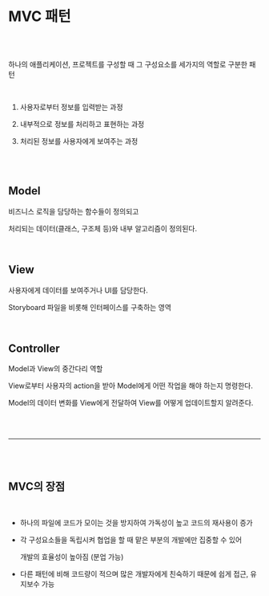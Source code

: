 # MVC 패턴 

<br><br>

하나의 애플리케이션, 프로젝트를 구성할 때 그 구성요소를 세가지의 역할로 구분한 패턴

<br>

1. 사용자로부터 정보를 입력받는 과정

2. 내부적으로 정보를 처리하고 표현하는 과정

3. 처리된 정보를 사용자에게 보여주는 과정

<br><br>

## Model

비즈니스 로직을 담당하는 함수들이 정의되고

처리되는 데이터(클래스, 구조체 등)와 내부 알고리즘이 정의된다.

<br>

## View

사용자에게 데이터를 보여주거나 UI를 담당한다.

Storyboard 파일을 비롯해 인터페이스를 구축하는 영역

<br>

## Controller

Model과 View의 중간다리 역할

View로부터 사용자의 action을 받아 Model에게 어떤 작업을 해야 하는지 명령한다.

Model의 데이터 변화를 View에게 전달하여 View를 어떻게 업데이트할지 알려준다.

<br><br>

---

<br><br>

## MVC의 장점

<br>

- 하나의 파일에 코드가 모이는 것을 방지하여 가독성이 높고 코드의 재사용이 증가
- 각 구성요소들을 독립시켜 협업을 할 때 맡은 부분의 개발에만 집중할 수 있어
    
    개발의 효율성이 높아짐 (분업 가능)
    
- 다른 패턴에 비해 코드량이 적으며 많은 개발자에게 친숙하기 때문에 쉽게 접근, 유지보수 가능